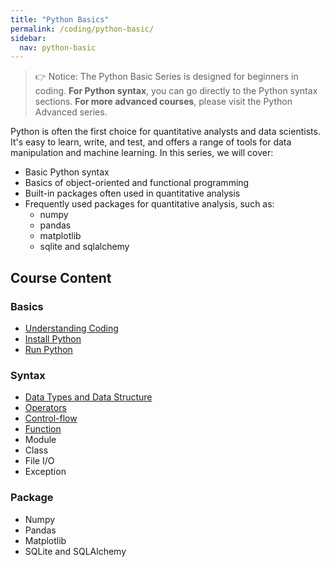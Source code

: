 ```yaml
---
title: "Python Basics"
permalink: /coding/python-basic/
sidebar:
  nav: python-basic
---
```


> 👉 Notice: The Python Basic Series is designed for beginners in coding. **For Python syntax**, you can go directly to the Python syntax sections. **For more advanced courses**, please visit the Python Advanced series.

Python is often the first choice for quantitative analysts and data scientists. It's easy to learn, write, and test, and offers a range of tools for data manipulation and machine learning. In this series, we will cover:

- Basic Python syntax
- Basics of object-oriented and functional programming
- Built-in packages often used in quantitative analysis
- Frequently used packages for quantitative analysis, such as:
  - numpy
  - pandas
  - matplotlib
  - sqlite and sqlalchemy

## Course Content

### Basics
- [Understanding Coding](https://bagelquant.github.io/coding/python-basic/understanding-coding/)
- [Install Python](https://bagelquant.github.io/coding/python-basic/install-python/)
- [Run Python](https://bagelquant.github.io/coding/python-basic/run-python/)

### Syntax

- [Data Types and Data Structure](data-type-and-data-structure.md)
- [Operators](operators.md)
- [Control-flow](control-flow.md)
- [Function](function.md)
- Module
- Class
- File I/O
- Exception 

### Package

- Numpy
- Pandas
- Matplotlib
- SQLite and SQLAlchemy

